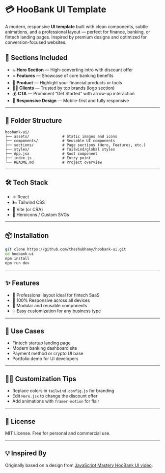 # 💳 HooBank UI Template

A modern, responsive **UI template** built with clean components, subtle animations, and a professional layout — perfect for finance, banking, or fintech landing pages. Inspired by premium designs and optimized for conversion-focused websites.



## 🚀 Sections Included

* 🔝 **Hero Section** — High-converting intro with discount offer
* ⭐ **Features** — Showcase of core banking benefits
* 💼 **Product** — Highlight your financial products or tools
* 🧑‍💻 **Clients** — Trusted by top brands (logo section)
* 💰 **CTA** — Prominent “Get Started” with arrow-up interaction
* 📱 **Responsive Design** — Mobile-first and fully responsive

---

## 📁 Folder Structure

```
hoobank-ui/
├── assets/               # Static images and icons
├── components/           # Reusable UI components
├── sections/             # Page sections (Hero, Features, etc.)
├── styles/               # Tailwind/global styles
├── App.jsx               # Root component
├── index.js              # Entry point
└── README.md             # Project overview
```

---

## 🛠️ Tech Stack

* ⚛️ React
* 🌬️ Tailwind CSS
* 🧩 Vite (or CRA)
* 🎨 Heroicons / Custom SVGs


---

## 📦 Installation

```bash
git clone https://github.com/theshubhamy/hoobank-ui.git
cd hoobank-ui
npm install
npm run dev
```

---

## ✨ Features

* 💼 Professional layout ideal for fintech SaaS
* 📱 100% Responsive across all devices
* 🧩 Modular and reusable components
* 💡 Easy customization for any business type

---

## 📌 Use Cases

* Fintech startup landing page
* Modern banking dashboard site
* Payment method or crypto UI base
* Portfolio demo for UI developers

---

## 🧑‍🎨 Customization Tips

* Replace colors in `tailwind.config.js` for branding
* Edit `Hero.jsx` to change the discount offer
* Add animations with `framer-motion` for flair

---

## 📝 License

MIT License. Free for personal and commercial use.

---

## 💡 Inspired By

Originally based on a design from [JavaScript Mastery HooBank UI video](https://www.youtube.com/watch?v=qm0IfG1GyZU).

